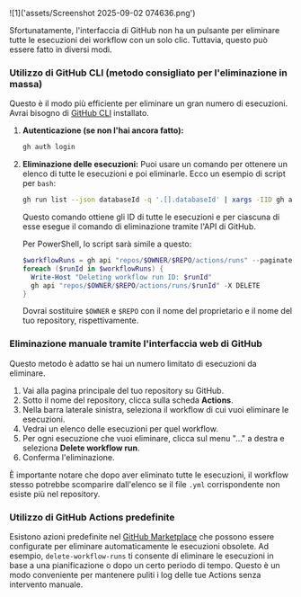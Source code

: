 ![1]('assets/Screenshot 2025-09-02 074636.png')

Sfortunatamente, l'interfaccia di GitHub non ha un pulsante per eliminare tutte le esecuzioni dei workflow con un solo clic. Tuttavia, questo può essere fatto in diversi modi.

### Utilizzo di GitHub CLI (metodo consigliato per l'eliminazione in massa)

Questo è il modo più efficiente per eliminare un gran numero di esecuzioni.
Avrai bisogno di [GitHub CLI](https://cli.github.com/) installato.

1.  **Autenticazione (se non l'hai ancora fatto):**
    ```bash
    gh auth login
    ```

2.  **Eliminazione delle esecuzioni:**
    Puoi usare un comando per ottenere un elenco di tutte le esecuzioni e poi eliminarle. Ecco un esempio di script per `bash`:

    ```bash
    gh run list --json databaseId -q '.[].databaseId' | xargs -IID gh api "repos/$(gh repo view --json nameWithOwner -q .nameWithOwner)/actions/runs/ID" -X DELETE
    ```

    Questo comando ottiene gli ID di tutte le esecuzioni e per ciascuna di esse esegue il comando di eliminazione tramite l'API di GitHub.

    Per PowerShell, lo script sarà simile a questo:
    ```powershell
    $workflowRuns = gh api "repos/$OWNER/$REPO/actions/runs" --paginate --jq '.workflow_runs[].id'
    foreach ($runId in $workflowRuns) {
      Write-Host "Deleting workflow run ID: $runId"
      gh api "repos/$OWNER/$REPO/actions/runs/$runId" -X DELETE
    }
    ```
    Dovrai sostituire `$OWNER` e `$REPO` con il nome del proprietario e il nome del tuo repository, rispettivamente.

### Eliminazione manuale tramite l'interfaccia web di GitHub

Questo metodo è adatto se hai un numero limitato di esecuzioni da eliminare.

1.  Vai alla pagina principale del tuo repository su GitHub.
2.  Sotto il nome del repository, clicca sulla scheda **Actions**.
3.  Nella barra laterale sinistra, seleziona il workflow di cui vuoi eliminare le esecuzioni.
4.  Vedrai un elenco delle esecuzioni per quel workflow.
5.  Per ogni esecuzione che vuoi eliminare, clicca sul menu "..." a destra e seleziona **Delete workflow run**.
6.  Conferma l'eliminazione.

È importante notare che dopo aver eliminato tutte le esecuzioni, il workflow stesso potrebbe scomparire dall'elenco se il file `.yml` corrispondente non esiste più nel repository.

### Utilizzo di GitHub Actions predefinite

Esistono azioni predefinite nel [GitHub Marketplace](https://github.com/marketplace?type=actions) che possono essere configurate per eliminare automaticamente le esecuzioni obsolete. Ad esempio, `delete-workflow-runs` ti consente di eliminare le esecuzioni in base a una pianificazione o dopo un certo periodo di tempo. Questo è un modo conveniente per mantenere puliti i log delle tue Actions senza intervento manuale.